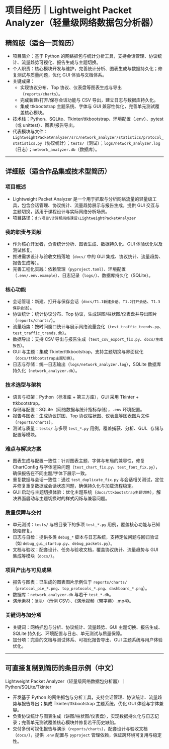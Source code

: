 # 项目经历｜Lightweight Packet Analyzer（轻量级网络数据包分析器）

## 精简版（适合一页简历）
- 项目简介：基于 Python 的网络抓包与统计分析工具，支持会话管理、协议统计、流量趋势可视化、报告生成与主题切换。
- 个人职责：核心模块开发与维护，完善统计分析、图表生成与数据持久化；修复测试与质量问题，优化 GUI 体验与文档体系。
- 关键成果：
  - 实现协议分布、Top 协议、仪表盘等图表生成与导出（`reports/charts`）。
  - 完成新建/打开/保存会话功能与 CSV 导出，建立日志与数据库持久化。
  - 集成 ttkbootstrap 主题系统、字体与 GUI 兼容性优化，完善单元测试覆盖核心模块。
- 技术栈：Python、SQLite、Tkinter/ttkbootstrap、环境配置（.env）、pytest（或 unittest）、图表/报告导出。
- 代表模块与文件：`LightweightPacketAnalyzer/src/network_analyzer/statistics/protocol_statistics.py`（协议统计）；`tests/`（测试）；`logs/network_analyzer.log`（日志）；`network_analyzer.db`（数据库）。

---

## 详细版（适合作品集或技术型简历）
### 项目概述
- Lightweight Packet Analyzer 是一个用于抓取与分析网络流量的轻量级工具，包含会话管理、协议统计、流量趋势展示与报告生成，提供 GUI 交互与主题切换，适用于课程设计与实际网络分析场景。
- 项目路径：`d:\项目\计算机网络课设\LightweightPacketAnalyzer`

### 我的职责与贡献
- 作为核心开发者，负责统计分析、图表生成、数据持久化、GUI 体验优化以及测试修复。
- 推进需求设计与验收文档落地（`docs/` 中的 GUI 集成、协议统计、流量趋势、报告生成等）。
- 完善工程化实践：依赖管理（`pyproject.toml`）、环境配置（`.env/.env.example`）、日志记录（`logs/`）、数据库持久化（SQLite）。

### 核心功能
- 会话管理：新建、打开与保存会话（`docs/T1.1新建会话`、`T1.2打开会话`、`T1.3保存会话`）。
- 协议统计：统计协议分布、Top 协议，生成饼图/柱状图/仪表盘并导出图片（`reports/charts/`）。
- 流量趋势：按时间窗口统计与展示网络流量变化（`test_traffic_trends.py`、`test_traffic_trends.db`）。
- 数据导出：支持 CSV 导出与报告生成（`test_csv_export_fix.py`、`docs/生成报告`）。
- GUI 与主题：集成 Tkinter/ttkbootstrap，支持主题切换与界面优化（`docs/ttkbootstrap主题切换`）。
- 日志与存储：统一日志输出（`logs/network_analyzer.log`），SQLite 数据库持久化（`network_analyzer.db`）。

### 技术选型与架构
- 语言与框架：Python（标准库 + 第三方库），GUI 采用 Tkinter + ttkbootstrap。
- 存储与配置：SQLite（网络数据与统计指标存储），`.env` 环境配置。
- 报告与图表：生成协议饼图、Top 协议柱状图、仪表盘等图表图片文件（`reports/charts`）。
- 测试与质量：`tests/` 与多项 `test_*.py` 用例，覆盖捕获、分析、GUI、存储与配置等模块。

### 难点与解决方案
- 图表生成与配置一致性：针对图表主题、字体与布局的兼容性，修复 ChartConfig 与字体渲染问题（`test_chart_fix.py`、`test_font_fix.py`），确保报告在不同主题/字体下展示一致。
- 重复数据与会话一致性：通过 `test_duplicate_fix.py` 与会话相关测试，定位并修复重复数据或会话状态问题，确保持久化与加载流程稳定。
- GUI 启动与主题切换体验：优化主题系统（`docs/ttkbootstrap主题切换`），解决界面启动与主题切换时的样式闪烁与兼容问题。

### 质量保障与交付
- 单元测试：`tests/` 与根目录下的多项 `test_*.py` 用例，覆盖核心功能与已知缺陷修复。
- 日志与自检：提供多类 `debug_*` 脚本与日志系统，支持定位问题与回归验证（如 `debug_gui_startup.py`、`debug_packets.py`）。
- 文档与验收：配套设计、任务与验收文档，覆盖协议统计、流量趋势与 GUI 集成等模块（`docs/`）。

### 项目产出与可见成果
- 报告与图表：已生成的图表图片示例位于 `reports/charts/`（`protocol_pie_*.png`、`top_protocols_*.png`、`dashboard_*.png`）。
- 数据库：`network_analyzer.db` 与若干 `test_*.db`。
- 演示素材：`演示/`（示例 CSV）、《演示视频（带字幕）.mp4》。

### 关键词与加分项
- 关键词：网络抓包与分析、协议统计、流量趋势、GUI 主题切换、报告生成、SQLite 持久化、环境配置与日志、单元测试与质量保障。
- 加分项：完善的文档与测试体系、可视化报告导出、GUI 主题系统与用户体验优化。

---

## 可直接复制到简历的条目示例（中文）
Lightweight Packet Analyzer（轻量级网络数据包分析器）｜Python/SQLite/Tkinter
- 开发基于 Python 的网络抓包与分析工具，支持会话管理、协议统计、流量趋势与报告导出；集成 Tkinter/ttkbootstrap 主题系统，优化 GUI 体验与字体兼容。
- 负责协议统计与图表生成（饼图/柱状图/仪表盘），实现数据持久化与日志记录；完善单元测试覆盖核心模块并修复若干历史缺陷。
- 交付多份可视化报告与演示（`reports/charts`），配套设计与验收文档（`docs/`），提供 `.env` 配置与 `pyproject` 管理依赖，保证跨环境可复用与稳定性。